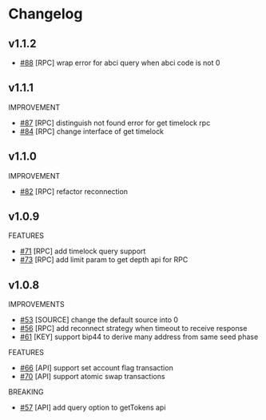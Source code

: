 # Changelog

## v1.1.2
* [\#88](https://github.com/cbarraford/go-sdk/pull/88) [RPC] wrap error for abci query when abci code is not 0

## v1.1.1
IMPROVEMENT
* [\#87](https://github.com/cbarraford/go-sdk/pull/87) [RPC] distinguish not found error for get timelock rpc
* [\#84](https://github.com/cbarraford/go-sdk/pull/84) [RPC] change interface of get timelock


## v1.1.0
IMPROVEMENT
* [\#82](https://github.com/cbarraford/go-sdk/pull/82) [RPC] refactor reconnection

## v1.0.9

FEATURES
* [\#71](https://github.com/cbarraford/go-sdk/pull/71) [RPC] add timelock query support 
* [\#73](https://github.com/cbarraford/go-sdk/pull/73) [RPC] add limit param to get depth api for RPC


## v1.0.8
IMPROVEMENTS
* [\#53](https://github.com/cbarraford/go-sdk/pull/53) [SOURCE] change the default source into 0
* [\#56](https://github.com/cbarraford/go-sdk/pull/56) [RPC] add reconnect strategy when timeout to receive response
* [\#61](https://github.com/cbarraford/go-sdk/pull/61) [KEY] support bip44 to derive many address from same seed phase

FEATURES
* [\#66](https://github.com/cbarraford/go-sdk/pull/66)  [API]  support set account flag transaction
* [\#70](https://github.com/cbarraford/go-sdk/pull/70)  [API]  support atomic swap transactions

BREAKING
* [\#57](https://github.com/cbarraford/go-sdk/pull/57) [API] add query option to getTokens api
